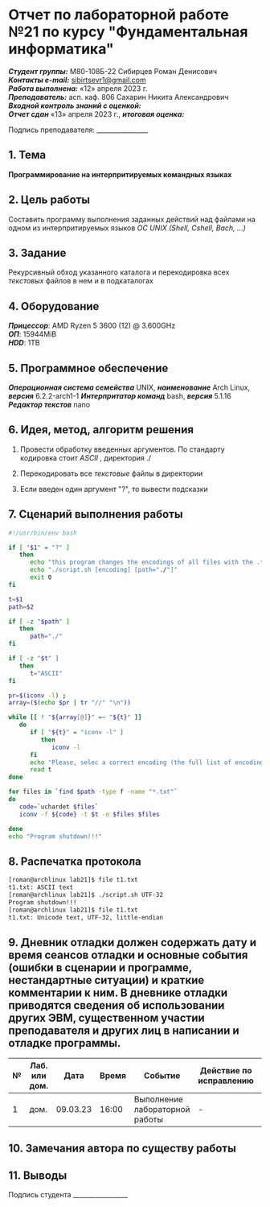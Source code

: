 # Отчет по лабораторной работе №21 по курсу "Фундаментальная информатика"

___Студент группы:___ М80-108Б-22 Сибирцев Роман Денисович \
___Контакты e-mail:___ sibirtsevr1@gmail.com \
___Работа выполнена:___ «12» апреля 2023 г. \
___Преподаватель:___ асп. каф. 806 Сахарин Никита Александрович \
___Входной контроль знаний с оценкой:___  \
___Отчет сдан___ «13» апреля 2023 г., ___итоговая оценка:___ 

Подпись преподавателя: ________________ 

## 1. Тема

__Программирование на интерпритируемых командных языках__

## 2. Цель работы

Составить программу выполнения заданных действий над файлами на одном из интерпритируемых языков _ОС UNIX (Shell, Cshell, Bach, ...)_

## 3. Задание

Рекурсивный обход указанного каталога и перекодировка всех _текстовых_ файлов в нем и в подкаталогах

## 4. Оборудование

___Прицессор___: AMD Ryzen 5 3600 (12) @ 3.600GHz \
___ОП___: 15944MiB \
___HDD___: 1TB

## 5. Программное обеспечение

___Операционная система семейства___ UNIX, ___наименование___ Arch Linux, ___версия___  6.2.2-arch1-1
___Интерпритатор команд___ bash, ___версия___ 5.1.16
___Редактор текстов___ nano

## 6. Идея, метод, алгоритм решения

1. Провести обработку введенных аргументов. По стандарту кодировка стоит _ASCII_ , директория ./

2. Перекодировать все _текстовые_ файлы в директории

3. Если введен один аргумент "?", то вывести подсказки

## 7. Сценарий выполнения работы

```bash
#!/usr/bin/env bash

if [ "$1" = "?" ]
   then
      echo "this program changes the encodings of all files with the .txt extension"
      echo "./script.sh [encoding] [path="./"]"
      exit 0
fi

t=$1
path=$2

if [ -z "$path" ]
   then
      path="./"
fi

if [ -z "$t" ]
   then
      t="ASCII"
fi

pr=$(iconv -l) ;
array=($(echo $pr | tr "//" "\n")) 

while [[ ! "${array[@]}" =~ "${t}" ]] 
   do 
      if [ "${t}" = "iconv -l" ]
         then
            iconv -l
      fi
      echo "Please, selec a correct encoding (the full list of encodings can be found here iconv -l)"
      read t
done

for files in `find $path -type f -name "*.txt"`
do
   code=`uchardet $files` 
   iconv -f ${code} -t $t -o $files $files

done
echo "Program shutdown!!!"
```

## 8. Распечатка протокола

```bash
[roman@archlinux lab21]$ file t1.txt 
t1.txt: ASCII text
[roman@archlinux lab21]$ ./script.sh UTF-32
Program shutdown!!!
[roman@archlinux lab21]$ file t1.txt 
t1.txt: Unicode text, UTF-32, little-endian
```

## 9. Дневник отладки должен содержать дату и время сеансов отладки и основные события (ошибки в сценарии и программе, нестандартные ситуации) и краткие комментарии к ним. В дневнике отладки приводятся сведения об использовании других ЭВМ, существенном участии преподавателя и других лиц в написании и отладке программы.

| № |  Лаб. или дом. | Дата | Время | Событие | Действие по исправлению | Примечание |
| ------ | ------ | ------ | ------ | ------ | ------ | ------ |
| 1 | дом. | 09.03.23 | 16:00 | Выполнение лабораторной работы | - | - |

## 10. Замечания автора по существу работы


## 11. Выводы

Подпись студента _________________